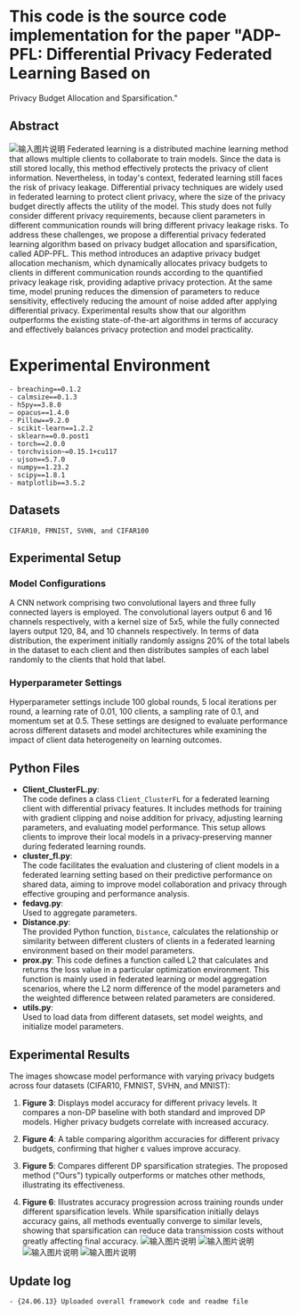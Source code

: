 # This code is the source code implementation for the paper "ADP-PFL: Differential Privacy Federated Learning Based on
 Privacy Budget Allocation and Sparsification."



## Abstract
![输入图片说明](https://github.com/csmaxuebin/APBFL/blob/main/PACFL/pic/1.png)
Federated learning is a distributed machine learning method that allows multiple clients to collaborate to train models. Since the data is still stored locally, this method effectively protects the privacy of client information. Nevertheless, in today's context, federated learning still faces the risk of privacy leakage. Differential privacy techniques are widely used in federated learning to protect client privacy, where the size of the privacy budget directly affects the utility of the model. This study does not fully consider different privacy requirements, because client parameters in different communication rounds will bring different privacy leakage risks. To address these challenges, we propose a differential privacy federated learning algorithm based on privacy budget allocation and sparsification, called ADP-PFL. This method introduces an adaptive privacy budget allocation mechanism, which dynamically allocates privacy budgets to clients in different communication rounds according to the quantified privacy leakage risk, providing adaptive privacy protection. At the same time, model pruning reduces the dimension of parameters to reduce sensitivity, effectively reducing the amount of noise added after applying differential privacy. Experimental results show that our algorithm outperforms the existing state-of-the-art algorithms in terms of accuracy and effectively balances privacy protection and model practicality.


# Experimental Environment

```
- breaching==0.1.2
- calmsize==0.1.3
- h5py==3.8.0
— opacus==1.4.0
- Pillow==9.2.0
- scikit-learn==1.2.2
- sklearn==0.0.post1
- torch==2.0.0
- torchvision~=0.15.1+cu117
- ujson==5.7.0
- numpy==1.23.2
- scipy==1.8.1
- matplotlib==3.5.2
```

## Datasets

`CIFAR10, FMNIST, SVHN, and CIFAR100`


## Experimental Setup

### Model Configurations    
A CNN network comprising two convolutional layers and three fully connected layers is employed. The convolutional layers output 6 and 16 channels respectively, with a kernel size of 5x5, while the fully connected layers output 120, 84, and 10 channels respectively. In terms of data distribution, the experiment initially randomly assigns 20% of the total labels in the dataset to each client and then distributes samples of each label randomly to the clients that hold that label.

### Hyperparameter Settings

Hyperparameter settings include 100 global rounds, 5 local iterations per round, a learning rate of 0.01, 100 clients, a sampling rate of 0.1, and momentum set at 0.5. These settings are designed to evaluate performance across different datasets and model architectures while examining the impact of client data heterogeneity on learning outcomes.
## Python Files
	
-   **Client_ClusterFL.py**:    
    The code defines a class `Client_ClusterFL` for a federated learning client with differential privacy features. It includes methods for training with gradient clipping and noise addition for privacy, adjusting learning parameters, and evaluating model performance. This setup allows clients to improve their local models in a privacy-preserving manner during federated learning rounds.
-   **cluster_fl.py**:    
    The code facilitates the evaluation and clustering of client models in a federated learning setting based on their predictive performance on shared data, aiming to improve model collaboration and privacy through effective grouping and performance analysis.
-   **fedavg.py**:    
Used to aggregate parameters.
-   **Distance.py**:    
The provided Python function, `Distance`, calculates the relationship or similarity between different clusters of clients in a federated learning environment based on their model parameters.
-   **prox.py**:
This code defines a function called L2 that calculates and returns the loss value in a particular optimization environment. This function is mainly used in federated learning or model aggregation scenarios, where the L2 norm difference of the model parameters and the weighted difference between related parameters are considered.
-   **utils.py**:    
   Used to load data from different datasets, set model weights, and initialize model parameters.

##  Experimental Results
The images showcase model performance with varying privacy budgets across four datasets (CIFAR10, FMNIST, SVHN, and MNIST):

1. **Figure 3**: Displays model accuracy for different privacy levels. It compares a non-DP baseline with both standard and improved DP models. Higher privacy budgets correlate with increased accuracy.

2. **Figure 4**: A table comparing algorithm accuracies for different privacy budgets, confirming that higher ε values improve accuracy.

3. **Figure 5**: Compares different DP sparsification strategies. The proposed method ("Ours") typically outperforms or matches other methods, illustrating its effectiveness.

4. **Figure 6**: Illustrates accuracy progression across training rounds under different sparsification levels. While sparsification initially delays accuracy gains, all methods eventually converge to similar levels, showing that sparsification can reduce data transmission costs without greatly affecting final accuracy.
![输入图片说明](https://github.com/csmaxuebin/APBFL/blob/main/PACFL/pic/2.png)
![输入图片说明](https://github.com/csmaxuebin/APBFL/blob/main/PACFL/pic/3.png)
![输入图片说明](https://github.com/csmaxuebin/APBFL/blob/main/PACFL/pic/4.png)
![输入图片说明](https://github.com/csmaxuebin/APBFL/blob/main/PACFL/pic/5.png)




## Update log

```
- {24.06.13} Uploaded overall framework code and readme file
```

